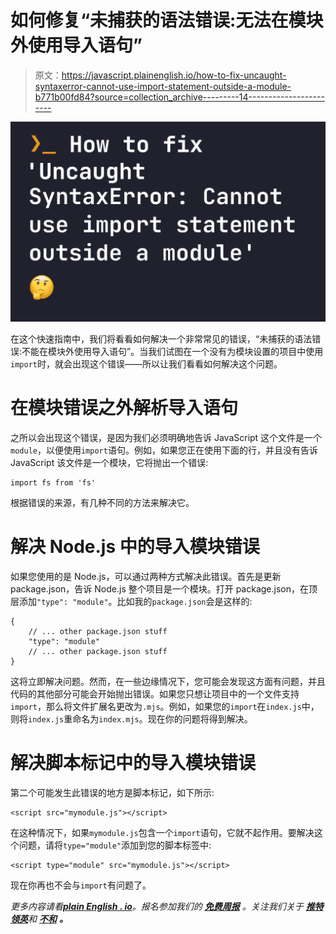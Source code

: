 # 如何修复“未捕获的语法错误:无法在模块外使用导入语句”

> 原文：<https://javascript.plainenglish.io/how-to-fix-uncaught-syntaxerror-cannot-use-import-statement-outside-a-module-b771b00fd84?source=collection_archive---------14----------------------->

![](img/89dd80d6eed699e42b30b3efdaf2918e.png)

在这个快速指南中，我们将看看如何解决一个非常常见的错误，“未捕获的语法错误:不能在模块外使用导入语句”。当我们试图在一个没有为模块设置的项目中使用`import`时，就会出现这个错误——所以让我们看看如何解决这个问题。

# 在模块错误之外解析导入语句

之所以会出现这个错误，是因为我们必须明确地告诉 JavaScript 这个文件是一个`module`，以便使用`import`语句。例如，如果您正在使用下面的行，并且没有告诉 JavaScript 该文件是一个模块，它将抛出一个错误:

```
import fs from 'fs'
```

根据错误的来源，有几种不同的方法来解决它。

# 解决 Node.js 中的导入模块错误

如果您使用的是 Node.js，可以通过两种方式解决此错误。首先是更新 package.json，告诉 Node.js 整个项目是一个模块。打开 package.json，在顶层添加`"type": "module"`。比如我的`package.json`会是这样的:

```
{
    // ... other package.json stuff
    "type": "module"
    // ... other package.json stuff
}
```

这将立即解决问题。然而，在一些边缘情况下，您可能会发现这方面有问题，并且代码的其他部分可能会开始抛出错误。如果您只想让项目中的一个文件支持`import`，那么将文件扩展名更改为`.mjs`。例如，如果您的`import`在`index.js`中，则将`index.js`重命名为`index.mjs`。现在你的问题将得到解决。

# 解决脚本标记中的导入模块错误

第二个可能发生此错误的地方是脚本标记，如下所示:

```
<script src="mymodule.js"></script>
```

在这种情况下，如果`mymodule.js`包含一个`import`语句，它就不起作用。要解决这个问题，请将`type="module"`添加到您的脚本标签中:

```
<script type="module" src="mymodule.js"></script>
```

现在你再也不会与`import`有问题了。

*更多内容请看*[***plain English . io***](https://plainenglish.io/)*。报名参加我们的* [***免费周报***](http://newsletter.plainenglish.io/) *。关注我们关于* [***推特***](https://twitter.com/inPlainEngHQ)[***领英***](https://www.linkedin.com/company/inplainenglish/)**和* [***不和***](https://discord.gg/GtDtUAvyhW) ***。****